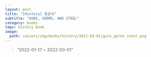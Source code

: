 ```yaml
---
layout: post
title: "[History] 총균쇠"
subtitle: "GUNS, GERMS, AND STEEL"
category: books
tags: history book
image:
  path: /assets/img/books/history/2022-03-01/guns_germs_steel.png
---
```


> “2022-01-17 ~ 2022-03-01”